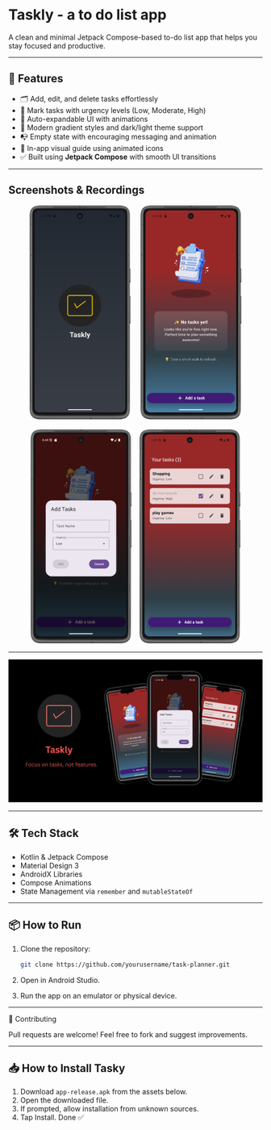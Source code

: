 # Taskly - a to do list app

A clean and minimal Jetpack Compose-based to-do list app that helps you stay focused and productive.

---

## 🚀 Features

- 🗂️ Add, edit, and delete tasks effortlessly
- 🎯 Mark tasks with urgency levels (Low, Moderate, High)
- 📅 Auto-expandable UI with animations
- 🌈 Modern gradient styles and dark/light theme support
- 📭 Empty state with encouraging messaging and animation
- 📸 In-app visual guide using animated icons
- ✅ Built using **Jetpack Compose** with smooth UI transitions

---

## Screenshots & Recordings

<p align="center">
  <img src="screenshots/0.png" width="200" /> &nbsp;&nbsp;&nbsp;
  <img src="screenshots/1.png" width="200" />
  <br/><br/>
  <img src="screenshots/2.png" width="200" />&nbsp;&nbsp;&nbsp;
  <img src="screenshots/3.png" width="200" />
</p>

---
<center>
  <img src="screenshots/Taskly.png" alt="Home Screen" width="1000"/> 
</center>

---

## 🛠️ Tech Stack

- Kotlin & Jetpack Compose
- Material Design 3
- AndroidX Libraries
- Compose Animations
- State Management via `remember` and `mutableStateOf`

---

## 📦 How to Run

1. Clone the repository:
   ```bash
   git clone https://github.com/yourusername/task-planner.git

2. Open in Android Studio.

3. Run the app on an emulator or physical device.

---

🙌 Contributing

Pull requests are welcome! Feel free to fork and suggest improvements.

---
## 📥 How to Install Tasky

1. Download `app-release.apk` from the assets below.
2. Open the downloaded file.
3. If prompted, allow installation from unknown sources.
4. Tap Install. Done ✅
